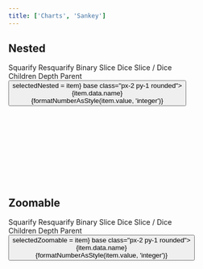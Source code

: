 ```yaml
---
title: ['Charts', 'Sankey']
---
```


<script lang="ts">
	import { hierarchy } from 'd3-hierarchy';
	import { scaleSequential, scaleOrdinal } from 'd3-scale';
	import * as chromatic from 'd3-scale-chromatic';
	import { hsl } from 'd3-color';
	import { fade } from 'svelte/transition';

	import { Button, Breadcrumb, Field, Tabs, Tab } from 'svelte-ux';
	import { formatDate, PeriodType } from 'svelte-ux/utils/date';
	import { formatNumberAsStyle } from 'svelte-ux/utils/number';

	import Chart, { Svg } from '$lib/components/Chart.svelte';
	import Group from '$lib/components/Group.svelte';
	import Rect from '$lib/components/Rect.svelte';
	import Text from '$lib/components/Text.svelte';
	import Treemap from '$lib/components/Treemap.svelte';
	import { findAncestor } from '$lib/utils/hierarchy';

	import Preview from '$lib/docs/Preview.svelte';

	import { simpleData, complexData } from './data/hierarchy';

	const complexDataHierarchy = hierarchy(complexData)
		.sum((d) => d.value)
		.sort((a, b) => b.value - a.value);

	let tile = 'squarify'
	let colorBy = 'children';

	let selectedNested = null;
	let selectedZoomable = null;

	/**
	 * Show if the node (a) is a child of the selected (b), or any parent of the selected
	 */
	function isVisible(a, b) {
		while (b) {
			if (a.parent === b) return true;
			b = b.parent;
		}

		return false;
	}

	const sequentialColor = scaleSequential([4, -1], chromatic.interpolateGnBu)
	const ordinalColor = scaleOrdinal(chromatic.schemeSpectral[9])
	// const ordinalColor = scaleOrdinal(chromatic.schemeCategory10)

	function getNodeColor(node, colorBy) {
		switch (colorBy) {
			case 'children':
				return node.children ? '#ccc' : '#ddd'
			case 'depth':
				return sequentialColor(node.depth);
			case 'parent':
				const colorParent = findAncestor(node, n => n.depth === 1)
				return colorParent ? hsl(ordinalColor((colorParent).data.name)).brighter(node.depth * .3) : '#ccc'
		}
	}
</script>

## Nested

<div class="grid grid-flow-col gap-4 mb-4">
	<div class="grid grid-cols-[1fr,200px] gap-2">
		<Field label="Tile">
			<Tabs bind:selected={tile} contained class="w-full">
				<div class="tabList w-full border h-8">
					<Tab value="squarify">Squarify</Tab>
					<Tab value="resquarify">Resquarify</Tab>
					<Tab value="binary">Binary</Tab>
					<Tab value="slice">Slice</Tab>
					<Tab value="dice">Dice</Tab>
					<Tab value="sliceDice">Slice / Dice</Tab>
				</div>
			</Tabs>
		</Field>
		<Field label="Color By">
			<Tabs bind:selected={colorBy} contained class="w-full">
				<div class="tabList w-full border h-8">
					<Tab value="children">Children</Tab>
					<Tab value="depth">Depth</Tab>
					<Tab value="parent">Parent</Tab>
				</div>
			</Tabs>
		</Field>
	</div>
</div>

<Preview>
	<Breadcrumb items={selectedNested?.ancestors().reverse() ?? []}>
		<Button slot="item" let:item on:click={() => selectedNested = item} base class="px-2 py-1 rounded">
			<div class="text-left">
				<div class="text-sm">{item.data.name}</div>
				<div class="text-xs text-black/50">{formatNumberAsStyle(item.value, 'integer')}</div>
			</div>
		</Button>
	</Breadcrumb>
	<div class="h-[800px] p-4 border rounded">
		<Chart data={complexDataHierarchy.copy()}>
			<Svg>
				<Treemap {tile} bind:selected={selectedNested} paddingOuter={3} paddingTop={19} paddingInner={2} let:node let:rect>
					{@const nodeColor = getNodeColor(node, colorBy)}
					<g on:click={() => node.children ? selectedNested = node : null} transition:fade={{ duration: 600 }}>
						<Rect
							{...rect}
							stroke={hsl(nodeColor).darker(1.5)}
							fill={nodeColor}
							rx={5}
						/>
						<text x={4} y={16 * 0.6 + 4} style="font-size: 0.6rem; font-weight: 500">
							<tspan>{node.data.name}</tspan>
							{#if node.children}
								<tspan style="font-size: 0.5rem; font-weight: 200">{formatNumberAsStyle(node.value, 'integer')}</tspan>
							{/if}
						</text>
						{#if !node.children}
							<Text
								value={formatNumberAsStyle(node.value, 'integer')}
								style="font-size: 0.5rem; font-weight: 200"
								verticalAnchor="start"
								x={4}
								y={16}
							/>
						{/if}
					</g>
				</Treemap>
			</Svg>
		</Chart>
	</div>
</Preview>

## Zoomable

<div class="grid grid-flow-col gap-4 mb-4">
	<div class="grid grid-cols-[1fr,200px] gap-2">
		<Field label="Tile">
			<Tabs bind:selected={tile} contained class="w-full">
				<div class="tabList w-full border h-8">
					<Tab value="squarify">Squarify</Tab>
					<Tab value="resquarify">Resquarify</Tab>
					<Tab value="binary">Binary</Tab>
					<Tab value="slice">Slice</Tab>
					<Tab value="dice">Dice</Tab>
					<Tab value="sliceDice">Slice / Dice</Tab>
				</div>
			</Tabs>
		</Field>
		<Field label="Color By">
			<Tabs bind:selected={colorBy} contained class="w-full">
				<div class="tabList w-full border h-8">
					<Tab value="children">Children</Tab>
					<Tab value="depth">Depth</Tab>
					<Tab value="parent">Parent</Tab>
				</div>
			</Tabs>
		</Field>
	</div>
</div>

<Preview>
	<Breadcrumb items={selectedZoomable?.ancestors().reverse() ?? []}>
		<Button slot="item" let:item on:click={() => selectedZoomable = item} base class="px-2 py-1 rounded">
			<div class="text-left">
				<div class="text-sm">{item.data.name}</div>
				<div class="text-xs text-black/50">{formatNumberAsStyle(item.value, 'integer')}</div>
			</div>
		</Button>
	</Breadcrumb>
    <div class="h-[600px] p-4 border rounded">
    	<Chart data={complexDataHierarchy.copy()}>
    		<Svg>
    			<Treemap {tile} bind:selected={selectedZoomable} let:node let:rect>
						{@const nodeColor = getNodeColor(node, colorBy)}
						{#if isVisible(node, selectedZoomable)}
							<g on:click={() => node.children ? selectedZoomable = node : null} transition:fade={{ duration: 600 }}>
								<Rect
									{...rect}
									stroke={hsl(nodeColor).darker(1.5)}
									fill={nodeColor}
									rx={5}
								/>
								<Text
									value="{node.data.name} ({node.children?.length ?? 0})"
									style="font-size: 0.6rem; font-weight: 500"
									verticalAnchor="start"
									x={4}
									y={2}
								/>
								<Text
									value={formatNumberAsStyle(node.value, 'integer')}
									style="font-size: 0.5rem; font-weight: 200"
									verticalAnchor="start"
									x={4}
									y={16}
								/>
							</g>
						{/if}
    			</Treemap>
    		</Svg>
    	</Chart>
    </div>
</Preview>
